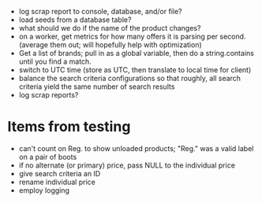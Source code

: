 ﻿- log scrap report to console, database, and/or file?
- load seeds from a database table?
- what should we do if the name of the product changes?
- on a worker, get metrics for how many offers it is parsing per second. (average them out; will hopefully help with optimization)
- Get a list of brands; pull in as a global variable, then do a string.contains until you find a match.
- switch to UTC time (store as UTC, then translate to local time for client)
- balance the search criteria configurations so that roughly, all search criteria yield the same number of search results
- log scrap reports?

# Items from testing
- can't count on Reg. to show unloaded products; "Reg." was a valid label on a pair of boots
- if no alternate (or primary) price, pass NULL to the individual price
- give search criteria an ID
- rename individual price
- employ logging